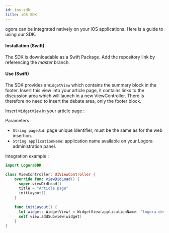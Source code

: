 ```yaml
---
id: ios-sdk
title: iOS SDK
---
```


ogora can be integrated natively on your iOS applications. Here is a guide to using our SDK.

#### Installation (Swift)

The SDK is downloadable as a Swift Package. Add the repository link by referencing the _master_ branch.


#### Use (Swift)

The SDK provides a `WidgetView` which contains the summary block in the footer. Insert this view into your article page, it contains links to the discussion area which will launch in a new ViewController. There is therefore no need to insert the debate area, only the footer block.

Insert `WidgetView` in your article page :

Parameters :
- `String pageUid`: page unique identifier, must be the same as for the web insertion.
- `String applicationName`: application name available on your Logora administration panel.

Integration example :

```swift
import LogoraSDK

class ViewController: UIViewController {
    override func viewDidLoad() {
      super.viewDidLoad()
      title = "Article page"
      initLayout()
    }
    
    func initLayout() {
      let widget: WidgetView! = WidgetView(applicationName: "logora-demo", pageUid: "my-article")
      self.view.addSubview(widget)
    }
}
```